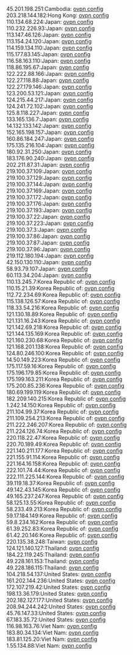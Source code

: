 45.201.198.251:Cambodia: [ovpn config](vpn/45_201_198_251.ovpn)  
203.218.144.182:Hong Kong: [ovpn config](vpn/203_218_144_182.ovpn)  
110.134.68.224:Japan: [ovpn config](vpn/110_134_68_224.ovpn)  
110.232.226.93:Japan: [ovpn config](vpn/110_232_226_93.ovpn)  
113.147.46.126:Japan: [ovpn config](vpn/113_147_46_126.ovpn)  
113.154.24.120:Japan: [ovpn config](vpn/113_154_24_120.ovpn)  
114.159.134.110:Japan: [ovpn config](vpn/114_159_134_110.ovpn)  
115.177.83.145:Japan: [ovpn config](vpn/115_177_83_145.ovpn)  
116.58.163.110:Japan: [ovpn config](vpn/116_58_163_110.ovpn)  
118.86.195.67:Japan: [ovpn config](vpn/118_86_195_67.ovpn)  
122.222.88.166:Japan: [ovpn config](vpn/122_222_88_166.ovpn)  
122.27.118.88:Japan: [ovpn config](vpn/122_27_118_88.ovpn)  
122.27.179.146:Japan: [ovpn config](vpn/122_27_179_146.ovpn)  
123.200.53.121:Japan: [ovpn config](vpn/123_200_53_121.ovpn)  
124.215.44.217:Japan: [ovpn config](vpn/124_215_44_217.ovpn)  
124.241.72.102:Japan: [ovpn config](vpn/124_241_72_102.ovpn)  
125.8.118.227:Japan: [ovpn config](vpn/125_8_118_227.ovpn)  
133.165.136.7:Japan: [ovpn config](vpn/133_165_136_7.ovpn)  
14.132.133.142:Japan: [ovpn config](vpn/14_132_133_142.ovpn)  
152.165.198.157:Japan: [ovpn config](vpn/152_165_198_157.ovpn)  
160.86.184.247:Japan: [ovpn config](vpn/160_86_184_247.ovpn)  
175.135.216.104:Japan: [ovpn config](vpn/175_135_216_104.ovpn)  
180.92.31.250:Japan: [ovpn config](vpn/180_92_31_250.ovpn)  
183.176.90.240:Japan: [ovpn config](vpn/183_176_90_240.ovpn)  
202.211.87.31:Japan: [ovpn config](vpn/202_211_87_31.ovpn)  
219.100.37.109:Japan: [ovpn config](vpn/219_100_37_109.ovpn)  
219.100.37.129:Japan: [ovpn config](vpn/219_100_37_129.ovpn)  
219.100.37.144:Japan: [ovpn config](vpn/219_100_37_144.ovpn)  
219.100.37.169:Japan: [ovpn config](vpn/219_100_37_169.ovpn)  
219.100.37.172:Japan: [ovpn config](vpn/219_100_37_172.ovpn)  
219.100.37.176:Japan: [ovpn config](vpn/219_100_37_176.ovpn)  
219.100.37.193:Japan: [ovpn config](vpn/219_100_37_193.ovpn)  
219.100.37.22:Japan: [ovpn config](vpn/219_100_37_22.ovpn)  
219.100.37.223:Japan: [ovpn config](vpn/219_100_37_223.ovpn)  
219.100.37.3:Japan: [ovpn config](vpn/219_100_37_3.ovpn)  
219.100.37.86:Japan: [ovpn config](vpn/219_100_37_86.ovpn)  
219.100.37.87:Japan: [ovpn config](vpn/219_100_37_87.ovpn)  
219.100.37.96:Japan: [ovpn config](vpn/219_100_37_96.ovpn)  
219.112.180.194:Japan: [ovpn config](vpn/219_112_180_194.ovpn)  
42.150.130.110:Japan: [ovpn config](vpn/42_150_130_110.ovpn)  
58.93.79.107:Japan: [ovpn config](vpn/58_93_79_107.ovpn)  
60.113.34.204:Japan: [ovpn config](vpn/60_113_34_204.ovpn)  
110.13.245.7:Korea Republic of: [ovpn config](vpn/110_13_245_7.ovpn)  
110.15.21.39:Korea Republic of: [ovpn config](vpn/110_15_21_39.ovpn)  
112.72.234.69:Korea Republic of: [ovpn config](vpn/112_72_234_69.ovpn)  
115.138.126.57:Korea Republic of: [ovpn config](vpn/115_138_126_57.ovpn)  
118.33.54.216:Korea Republic of: [ovpn config](vpn/118_33_54_216.ovpn)  
121.130.18.89:Korea Republic of: [ovpn config](vpn/121_130_18_89.ovpn)  
121.131.16.243:Korea Republic of: [ovpn config](vpn/121_131_16_243.ovpn)  
121.142.69.218:Korea Republic of: [ovpn config](vpn/121_142_69_218.ovpn)  
121.144.135.169:Korea Republic of: [ovpn config](vpn/121_144_135_169.ovpn)  
121.160.230.68:Korea Republic of: [ovpn config](vpn/121_160_230_68.ovpn)  
121.168.201.138:Korea Republic of: [ovpn config](vpn/121_168_201_138.ovpn)  
124.80.246.100:Korea Republic of: [ovpn config](vpn/124_80_246_100.ovpn)  
14.50.149.223:Korea Republic of: [ovpn config](vpn/14_50_149_223.ovpn)  
175.117.59.16:Korea Republic of: [ovpn config](vpn/175_117_59_16.ovpn)  
175.196.179.85:Korea Republic of: [ovpn config](vpn/175_196_179_85.ovpn)  
175.199.163.211:Korea Republic of: [ovpn config](vpn/175_199_163_211.ovpn)  
175.200.85.236:Korea Republic of: [ovpn config](vpn/175_200_85_236.ovpn)  
180.69.199.119:Korea Republic of: [ovpn config](vpn/180_69_199_119.ovpn)  
182.209.140.215:Korea Republic of: [ovpn config](vpn/182_209_140_215.ovpn)  
1.242.14.150:Korea Republic of: [ovpn config](vpn/1_242_14_150.ovpn)  
211.104.99.37:Korea Republic of: [ovpn config](vpn/211_104_99_37.ovpn)  
211.109.254.213:Korea Republic of: [ovpn config](vpn/211_109_254_213.ovpn)  
211.222.246.207:Korea Republic of: [ovpn config](vpn/211_222_246_207.ovpn)  
211.224.126.74:Korea Republic of: [ovpn config](vpn/211_224_126_74.ovpn)  
220.118.22.47:Korea Republic of: [ovpn config](vpn/220_118_22_47.ovpn)  
220.70.189.49:Korea Republic of: [ovpn config](vpn/220_70_189_49.ovpn)  
221.140.211.177:Korea Republic of: [ovpn config](vpn/221_140_211_177.ovpn)  
221.155.91.114:Korea Republic of: [ovpn config](vpn/221_155_91_114.ovpn)  
221.164.16.158:Korea Republic of: [ovpn config](vpn/221_164_16_158.ovpn)  
222.101.74.44:Korea Republic of: [ovpn config](vpn/222_101_74_44.ovpn)  
222.111.225.144:Korea Republic of: [ovpn config](vpn/222_111_225_144.ovpn)  
39.119.18.37:Korea Republic of: [ovpn config](vpn/39_119_18_37.ovpn)  
49.142.43.145:Korea Republic of: [ovpn config](vpn/49_142_43_145.ovpn)  
49.165.237.247:Korea Republic of: [ovpn config](vpn/49_165_237_247.ovpn)  
58.125.13.55:Korea Republic of: [ovpn config](vpn/58_125_13_55.ovpn)  
58.233.49.213:Korea Republic of: [ovpn config](vpn/58_233_49_213.ovpn)  
59.17.184.149:Korea Republic of: [ovpn config](vpn/59_17_184_149.ovpn)  
59.8.234.162:Korea Republic of: [ovpn config](vpn/59_8_234_162.ovpn)  
61.39.252.83:Korea Republic of: [ovpn config](vpn/61_39_252_83.ovpn)  
61.42.20.146:Korea Republic of: [ovpn config](vpn/61_42_20_146.ovpn)  
220.135.38.248:Taiwan: [ovpn config](vpn/220_135_38_248.ovpn)  
124.121.140.127:Thailand: [ovpn config](vpn/124_121_140_127.ovpn)  
184.22.119.245:Thailand: [ovpn config](vpn/184_22_119_245.ovpn)  
49.228.161.153:Thailand: [ovpn config](vpn/49_228_161_153.ovpn)  
49.228.186.115:Thailand: [ovpn config](vpn/49_228_186_115.ovpn)  
104.218.54.137:United States: [ovpn config](vpn/104_218_54_137.ovpn)  
161.202.144.236:United States: [ovpn config](vpn/161_202_144_236.ovpn)  
172.107.219.42:United States: [ovpn config](vpn/172_107_219_42.ovpn)  
198.13.36.179:United States: [ovpn config](vpn/198_13_36_179.ovpn)  
202.182.127.177:United States: [ovpn config](vpn/202_182_127_177.ovpn)  
208.94.244.242:United States: [ovpn config](vpn/208_94_244_242.ovpn)  
45.76.147.33:United States: [ovpn config](vpn/45_76_147_33.ovpn)  
67.183.35.72:United States: [ovpn config](vpn/67_183_35_72.ovpn)  
116.98.163.76:Viet Nam: [ovpn config](vpn/116_98_163_76.ovpn)  
183.80.34.134:Viet Nam: [ovpn config](vpn/183_80_34_134.ovpn)  
183.81.125.20:Viet Nam: [ovpn config](vpn/183_81_125_20.ovpn)  
1.55.134.88:Viet Nam: [ovpn config](vpn/1_55_134_88.ovpn)  
